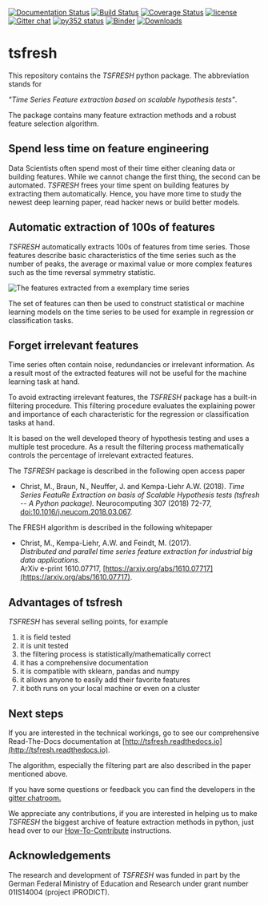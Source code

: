 [![Documentation Status](https://readthedocs.org/projects/tsfresh/badge/?version=latest)](https://tsfresh.readthedocs.io/en/latest/?badge=latest)
[![Build Status](https://travis-ci.org/blue-yonder/tsfresh.svg?branch=master)](https://travis-ci.org/blue-yonder/tsfresh)
[![Coverage Status](https://coveralls.io/repos/github/blue-yonder/tsfresh/badge.svg?branch=master)](https://coveralls.io/github/blue-yonder/tsfresh?branch=master)
[![license](https://img.shields.io/github/license/mashape/apistatus.svg)](https://github.com/blue-yonder/tsfresh/blob/master/LICENSE.txt)
[![Gitter chat](https://badges.gitter.im/tsfresh/Lobby.svg)](https://gitter.im/tsfresh/Lobby?utm_source=share-link&utm_medium=link&utm_campaign=share-link)
[![py352 status](https://img.shields.io/badge/python3.5.2-supported-green.svg)](https://github.com/blue-yonder/tsfresh/issues/8)
[![Binder](https://mybinder.org/badge.svg)](https://mybinder.org/v2/gh/blue-yonder/tsfresh/master?filepath=notebooks)
[![Downloads](https://pepy.tech/badge/tsfresh)](https://pepy.tech/project/tsfresh)


# tsfresh

This repository contains the *TSFRESH* python package. The abbreviation stands for

*"Time Series Feature extraction based on scalable hypothesis tests"*.

The package contains many feature extraction methods and a robust feature selection algorithm.

## Spend less time on feature engineering

Data Scientists often spend most of their time either cleaning data or building features.
While we cannot change the first thing, the second can be automated.
*TSFRESH* frees your time spent on building features by extracting them automatically.
Hence, you have more time to study the newest deep learning paper, read hacker news or build better models.


## Automatic extraction of 100s of features

*TSFRESH* automatically extracts 100s of features from time series.
Those features describe basic characteristics of the time series such as the number of peaks, the average or maximal value or more complex features such as the time reversal symmetry statistic.

![The features extracted from a exemplary time series](docs/images/introduction_ts_exa_features.png)

The set of features can then be used to construct statistical or machine learning models on the time series to be used for example in regression or
classification tasks.

## Forget irrelevant features

Time series often contain noise, redundancies or irrelevant information.
As a result most of the extracted features will not be useful for the machine learning task at hand.

To avoid extracting irrelevant features, the *TSFRESH* package has a built-in filtering procedure.
This filtering procedure evaluates the explaining power and importance of each characteristic for the regression or classification tasks at hand.

It is based on the well developed theory of hypothesis testing and uses a multiple test procedure.
As a result the filtering process mathematically controls the percentage of irrelevant extracted features.

The  *TSFRESH* package is described in the following open access paper

* Christ, M., Braun, N., Neuffer, J. and Kempa-Liehr A.W. (2018).
   _Time Series FeatuRe Extraction on basis of Scalable Hypothesis tests (tsfresh -- A Python package)._
   Neurocomputing 307 (2018) 72-77, [doi:10.1016/j.neucom.2018.03.067](https://doi.org/10.1016/j.neucom.2018.03.067).

The FRESH algorithm is described in the following whitepaper

* Christ, M., Kempa-Liehr, A.W. and Feindt, M. (2017).  
    _Distributed and parallel time series feature extraction for industrial big data applications._  
    ArXiv e-print 1610.07717,  [https://arxiv.org/abs/1610.07717](https://arxiv.org/abs/1610.07717).


## Advantages of tsfresh

*TSFRESH* has several selling points, for example

1. it is field tested
2. it is unit tested
3. the filtering process is statistically/mathematically correct
4. it has a comprehensive documentation
5. it is compatible with sklearn, pandas and numpy
6. it allows anyone to easily add their favorite features
7. it both runs on your local machine or even on a cluster

## Next steps

If you are interested in the technical workings, go to see our comprehensive Read-The-Docs documentation at [http://tsfresh.readthedocs.io](http://tsfresh.readthedocs.io).

The algorithm, especially the filtering part are also described in the paper mentioned above.

If you have some questions or feedback you can find the developers in the [gitter chatroom.](https://gitter.im/tsfresh/Lobby?utm_source=share-link&utm_medium=link&utm_campaign=share-link)

We appreciate any contributions, if you are interested in helping us to make *TSFRESH* the biggest archive of feature extraction methods in python, just head over to our [How-To-Contribute](http://tsfresh.readthedocs.io/en/latest/text/how_to_contribute.html) instructions.

## Acknowledgements

The research and development of *TSFRESH* was funded in part by the German Federal Ministry of Education and Research under grant number 01IS14004 (project iPRODICT).
